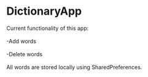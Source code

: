 # DictionaryApp
Current functionality of this app: <br />  
-Add words <br>  
-Delete words <br>  
All words are stored locally using SharedPreferences.
